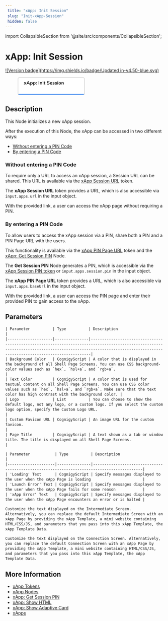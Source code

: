 ```yaml
---
 title: "xApp: Init Session" 
 slug: "Init-xApp-Session" 
 hidden: false 
---
```

import CollapsibleSection from '@site/src/components/CollapsibleSection';


# xApp: Init Session

[![Version badge](https://img.shields.io/badge/Updated in-v4.50-blue.svg)](../../../../release-notes/4.51.md)

<figure>
  <img class="image-center" src="../../../../../static/img/_assets/ai/resource/node-reference/xApp/init-xApp-session.png" width="50%" />
</figure>

## Description

This Node initializes a new xApp session. 

After the execution of this Node, the xApp can be accessed in two different ways:

- [Without entering a PIN Code](#without-entering-a-pin-code)
- [By entering a PIN Code](#by-entering-a-pin-code)

### Without entering a PIN Code 

To require only a URL to access an xApp session, a Session URL can be shared. This URL is available via the [xApp Session URL](../../../../xApps/tokens.md#xapp-session-url) token.

The **xApp Session URL** token provides a URL, which is also accessible via `input.apps.url` in the input object.

With the provided link, a user can access the xApp page without requiring a PIN.

### By entering a PIN Code 

To allow users to access the xApp session via a PIN, share both a PIN and a PIN Page URL with the users. 

This functionality is available via the [xApp PIN Page URL](../../../../xApps/tokens.md#xapp-pin-page-url) token and the [xApp: Get Session PIN](get-xApp-session-PIN.md) Node.

The **Get Session PIN** Node generates a PIN, which is accessible via the [xApp Session PIN token](../../../../xApps/tokens.md#xapp-session-pin) or `input.apps.session.pin` in the input object.

The **xApp PIN Page URL** token provides a URL, which is also accessible via `input.apps.baseUrl` in the input object.

With the provided link, a user can access the PIN page and enter their provided PIN to gain access to the xApp.

## Parameters

<CollapsibleSection title="Style Customization">

    | Parameter          | Type          | Description                                                                                                                                                                                                      |
    |--------------------|---------------|------------------------------------------------------------------------------------------------------------------------------------------------------------------------------------------------------------------|
    | Background Color   | CognigyScript | A color that is displayed in the background of all Shell Page Screens. You can use CSS background-color values such as `hex`, `hsl+a`, and `rgb+a`.                                                              |
    | Text Color         | CognigyScript | A color that is used for textual content on all Shell Page Screens. You can use CSS color values such as `hex`, `hsl+a`, and `rgb+a`. Make sure that the text color has high contrast with the background color. |
    | Logo               | List          | You can choose to show the default logo, not any logo, or a custom logo. If you select the custom logo option, specify the Custom Logo URL.                                                                      |
    | Custom Favicon URL | CognigyScript | An image URL for the custom favicon.                                                                                                                                                                             |
    | Page Title         | CognigyScript | A text shown as a tab or window title. The title is displayed on all Shell Page Screens.                                                                                                                         |
    

</CollapsibleSection>


<CollapsibleSection title="xApp Screens">

    | Parameter           | Type          | Description                                                                                |
    |---------------------|---------------|--------------------------------------------------------------------------------------------|
    | 'Loading' Text      | CognigyScript | Specify messages displayed to the user when the xApp Page is loading                       |
    | 'Launch Error' Text | CognigyScript | Specify messages displayed to the user when the xApp Page fails for some reason            |
    | 'xApp Error' Text   | CognigyScript | Specify messages displayed to the user when the xApp Page encounters an error or is halted |
    
    

</CollapsibleSection>


<CollapsibleSection title="Intermediate Screen">

    Customize the text displayed on the Intermediate Screen. Alternatively, you can replace the default Intermediate Screen with an xApp Page by providing the xApp Template, a mini website containing HTML/CSS/JS, and parameters that you pass into this xApp Template, the xApp Template Data.
    

</CollapsibleSection>


<CollapsibleSection title="Connection Screen">

    Customize the text displayed on the Connection Screen. Alternatively, you can replace the default Connection Screen with an xApp Page by providing the xApp Template, a mini website containing HTML/CSS/JS, and parameters that you pass into this xApp Template, the xApp Template Data.
    

</CollapsibleSection>


## More Information

- [xApp Tokens](../../../../xApps/tokens.md)
- [xApp Nodes](overview.md)
- [xApp: Get Session PIN](get-xApp-session-PIN.md)
- [xApp: Show HTML](set-html-xApp-state.md)
- [xApp: Show Adaptive Card](set-AdaptiveCard-xApp-state.md)
- [xApps](../../../../xApps/overview.md)